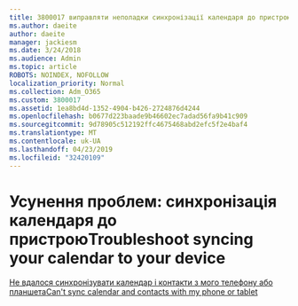 ```yaml
---
title: 3800017 виправляти неполадки синхронізації календаря до пристрою
ms.author: daeite
author: daeite
manager: jackiesm
ms.date: 3/24/2018
ms.audience: Admin
ms.topic: article
ROBOTS: NOINDEX, NOFOLLOW
localization_priority: Normal
ms.collection: Adm_O365
ms.custom: 3800017
ms.assetid: 1ea8bd4d-1352-4904-b426-2724876d4244
ms.openlocfilehash: b0677d223baade9b46602ec7adad56fa9b41c909
ms.sourcegitcommit: 9d78905c512192ffc4675468abd2efc5f2e4baf4
ms.translationtype: MT
ms.contentlocale: uk-UA
ms.lasthandoff: 04/23/2019
ms.locfileid: "32420109"
---
```

# <a name="troubleshoot-syncing-your-calendar-to-your-device"></a><span data-ttu-id="a0eff-102">Усунення проблем: синхронізація календаря до пристрою</span><span class="sxs-lookup"><span data-stu-id="a0eff-102">Troubleshoot syncing your calendar to your device</span></span>

[<span data-ttu-id="a0eff-103">Не вдалося синхронізувати календар і контакти з мого телефону або планшета</span><span class="sxs-lookup"><span data-stu-id="a0eff-103">Can't sync calendar and contacts with my phone or tablet</span></span>](https://support.office.com/article/8479d764-b9f5-4fff-ba88-edd7c265df9f)
  

